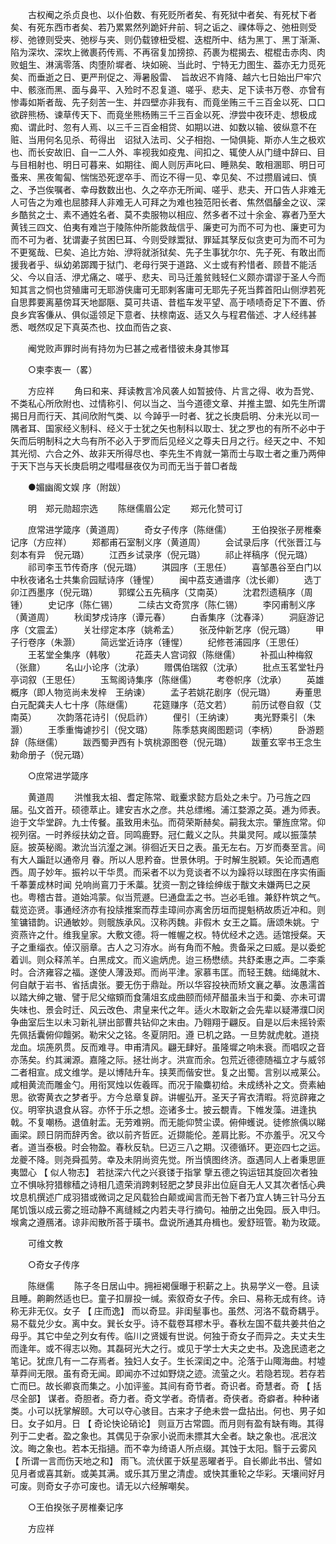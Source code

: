 <!-- { "loadSidebar": true } -->
　　古权阉之杀贞良也、以仆伯数、有死贬所者矣、有死狱中者矣、有死杖下者矣、有死东西市者矣、若乃累累然列跪奸弁前、轲之诟之、祼体辱之、弛杻则受桚、弛镣则受夹、弛桚与夹、则仍载镣杻受棍、迭棍所中、结为黑丁、黑丁渐澌、陷为深坎、深坎上微裹药传焉、不再宿复加搒掠、药裹为棍揭去、棍棍击赤肉、肉败蛆生、淋漓零落、肉堕阶墀者、块如碗、当此时、宁特无力图生、葢亦无力觅死矣、而垂逝之日、更严刑促之、溽暑殷雷、　旨故迟不肯降、越六七日始出尸牢穴中、骸涨而黑、面与鼻平、入殓时不忍复道、嗟乎、悲夫、足下读书万卷、亦曾有惨毒如斯者哉、先子刻苦一生、并四壁亦非我有、而竟坐贿三千三百金以死、口口欲辟熊杨、谏草传天下、而竟坐熊杨贿三千三百金以死、洢尝中夜环走、想极成痴、谓此时、忽有人焉、以三千三百金相贷、如期以进、如数以输、彼纵意不在赃、当用何名见杀、苟得出　诏狱入法司、父子相抱、一恸俱毙、斯亦人生之极欢也、而长安故旧、自一二人外、率视我如疫鬼、间扣之、辄使人从门缝中辞曰、目与目相射也、明日可暮来、如期往、阍人则厉声叱曰、睡熟矣、敢相溷耶、明日可蚤来、黑夜匍匐、惴惴恐死逻卒手、而讫不得一见、幸见矣、不过攒眉诫曰、慎之、予岂俟嘱者、幸母数数出也、久之卒亦无所闻、嗟乎、悲夫、开口告人非难无人可告之为难也屈膝拜人非难无人可拜之为难也独范阳长者、焦然倡醵金之议、深乡酷贫之士、素不通姓名者、莫不卖服物以相应、然多者不过十余金、寡者乃至大黄钱三四文、伯夷有难岂于陵陈仲所能救哉信乎、廉吏可为而不可为也、廉吏可为而不可为者、犹谓妻子贫困巳耳、今则受赇鬻狱、罪延其孥反似贪吏可为而不可为不更冤哉、巳矣、追比方始、洢将就浙狱矣、先子生事犹尔尔、先子死、有敢出而援我者乎、纵幼弟踯躅于狱门、老母行哭于道路、义士或有矜惜者、顾昔不能活父、今以自活、洢尤痛之、嗟乎、悲夫、司马迁羞贫贱轻仁义颇亦谓谬于圣人今而知其言之恫也贷殖庸可无耶游侠庸可无耶剌客庸可无耶先子死当葬首阳山侧洢若死自思葬要离墓傍耳天地鄙陿、莫可共语、昔槛车发平望、高于啧啧奇足下不置、侨良乡宾客傔从、俱似遥领足下意者、扶榇南返、适又久与程君偕述、才人经纬甚悉、嘅然叹足下真英杰也、抆血而告之哀、 

　　阉党败声罪时尚有持勿为巳甚之戒者惜彼未身其惨耳 

　　○柬李衷一（畧） 

　　方应祥 
　　角曰和来、拜读教言冷风袭人如暂披侍、片言之得、收为吾党、不类私心所欣附也、过情称引、何以当之、当今道德文章、并推主盟、如先生所谓揭日月而行天、其间欣附气类、以  今踔乎一时者、犹之长庚启明、分未光以司一隅者耳、国家经义制科、经义于士犹之矢也制科以取士、犹之罗也的有所不必中于矢而后明制科之大鸟有所不必入于罗而后见经义之尊夫日月之行。经天之中、不知其光彻、六合之外、故非天所得尽也、李先生不肯就一第而士与取士者之重乃两伸于天下岂与天长庚启明之嘒嘒昼夜仅为司而无当于普□者哉 

　　●媚幽阁文娱 序（附跋） 

　　明　郑元勋超宗选 
　　陈继儒眉公定 
　　郑元化赞可订 

　　庶常进学箴序（黄道周） 
　　奇女子传序（陈继儒） 
　　王伯揆张子房椎秦记序（方应祥） 
　　郑都甫石室制义序（黄道周） 
　　会试录后序（代张晋江与刻本有异　倪元璐） 
　　江西乡试录序（倪元璐） 
　　祁止祥稿序（倪元璐） 
　　祁司李玉节传奇序（倪元璐） 
　　淇园序（王思任） 
　　喜邹愚谷至白门以中秋夜诸名士共集俞园赋诗序（锺惺） 
　　闽中荔支通谱序（沈长卿） 
　　选丁卯江西墨序（倪元璐） 
　　郭蝶公五先稿序（艾南英） 
　　沈君烈遗稿序（周锺） 
　　史记序（陈仁锡） 
　　二续古文奇赏序（陈仁锡） 
　　李冈甫制义序（黄道周） 
　　秋闺梦戍诗序（谭元春） 
　　白香集序（沈春泽） 
　　洞庭游记序（文震孟） 
　　关壮缪定本序（姚希孟） 
　　张茂仲新艺序（倪元璐） 
　　甲子行卷序（朱灏） 
　　简远堂近诗序（锺惺） 
　　纪修苍浦园序（王思任） 
　　王茗堂全集序（韩敬） 
　　花蕋夫人宫词叙（陈继儒） 
　　补孤山种梅叙（张鼐） 
　　名山小论序（沈承） 
　　赠偶伯瑞叙（沈承） 
　　批点玉茗堂牡丹亭词叙（王思任） 
　　玉鸳阁诗集序（陈继儒） 
　　考卷帜序（沈承） 
　　英雄概序（即人物览尚未发梓　王纳谏） 
　　孟子若姚花剧序（倪元璐） 
　　寿董思白元配龚夫人七十序（陈继儒） 
　　花筵赚序（范文若） 
　　前历试卷自叙（艾南英） 
　　次韵落花诗引（倪启祚） 
　　俚引（王纳谏） 
　　夷光野乘引（朱灏） 
　　王季重悔谑抄引（倪文璐） 
　　陈季慈爽阁图题词（李柄） 
　　卧游题辞（陈继儒） 
　　跋西蜀尹西有卜筑桃源图卷（倪元璐） 
　　跋董玄宰书王念生勑命册子（倪元璐） 

　　○庶常进学箴序 

　　黄道周 
　　洪惟我太祖、耆定陈常、戢櫜求懿方启处之未宁。乃弓旌之四届。弘文首开。硕德萃止。建安吉水之彦。共总缥缃。浦江婺源之英。逓为师表。迨于文华堂辟。九士传餐。虽致用未弘。而荷荣斯赫矣。嗣我太宗。肇旌庶常。仰视列宿。一时养绥扶幼之音。同鸣鹿野。冠仁戴义之队。共巢灵阿。咸以振藻禁庭。披英秘阁。漱沇当沆瀣之渊。徘徊近天日之表。虽无左右。万岁而奏至言。间有大人蹁跹以通帝月 眷。所以人思矜奋。世景休明。于时解生脱颖。矢论而遇庖西。周子妙年。振衿以干华贯。而采者不以为竞谈者不以为躁将以球图在序实侑画千菶萋成林时闻  兑响尚鵉刀于禾藁。犹资一割之锋绘绅绂于黻文未嫌两巳之戻也。粤稽古昔。道始鸿蒙。似当荒遯。巳通盘盂之书。岂必毛锥。兼舒杵筑之气。载览迩贤。事通经济亦有投牍推案而荐圭璋间亦离舍历垣而提魁柄故质近冲和。则笙镛错韵。识通敏妙。则髋族承风。汉称丙魏。非假木 女王之篇。唐颂朱姚。宁资燕许之什。维我皇家。大敷文德。将一帷幄之权。特优经术之选。适馆授粲。天子之重缁衣。倬汉丽章。古人之习洊水。尚有角而不触。贵备采之曰威。是以委蛇着训。则众释羔羊。白黑成文。而义逾炳虎。迨三杨懋绩。共舒柔惠之声。二李乘时。合济雍容之福。遂使人薄汲郑。而尚平津。家慕韦匡。而轻王魏。绌绳就木、何自献于岩书、省括虞张。要无伤于鼎趾。所以华容投袂而矫文襄之摹。汝愚濡首以踏大绅之辙、譬于尼父缩頞而食蒲俎玄成曲颐而倾芹醋虽未当于和羮、亦未可谓失味也、景会时迁、风云改色、肃皇来代之年。适火木取新之会先辈以疑滞濮□闵争曲室后生以未习新礼骈出部曹共钻仰之末由。乃翱翔于翩反。自是以后未摇铃索先佩括囊俯仰饘粥。勒宋父之铭。冬夏阴阳。遵  已机之路。一旦势就虎躭。道挠龙血。埙箎夙贯。反而难寻。申甫清风。翩无肆好。虽隆墀之响未衰。而唱叹之音亦荡矣。约其澜源。嘉隆之际。拯壮尚才。洪宣而余。包荒近德德随福立才与威邻二者相宣。成文维学。是以博陆升车。挟荚而偕安世。复之出蜀。言别以戒莱公。咸相黄流而雕金勺。用衔冥烛以佐羲晖。而况于隃麋初给。未成绣补之文。赍素紬思。欲寄黄衣之梦者乎。方今总章复辟。讲幄弘开。圣天子宵衣清暇。将览辟雍之仪。明宰执退食从容。亦怀于乐之想。迩诸多士。披云覩青。下帷发藻。进逢执戟。不复嘲杨。退值射盂。无劳难朔。而无能仰赞尘谟。俯伸蠖说。徒修旅偊以睇画梁。顾日阴而辞丙舍。欲以前齐哲匠。近撷能伦。差肩比影。不亦羞乎。况又今者。道当泰极。时会物盈。春秋反轨。巳迈三八之期。汉德循环。更迩四七之运。龙夔不降。则尧舜孤劳。幸及未阴尚资先觉。所当慎图终济。亟遇同人上者秉思匪夷盟心 【 似人物志】 若挞深六代之兴衰镂于指掌  擥五德之钩运钮其旋回次者独立不惧咏狩猎稼穑之诗相几遗荣消跨剌轻肥之梦艮非出位庭自无人又其次者恬心典坟息机撰述广成羽猎或微词之足风载猃白颠或闻言而无咎下者乃宜人铸三针马分五尾饥饿以成云雾之班动静不离缝緎之内若夫寻行摘句。袖册之出兔园。辰入申归。堠禽之遵鴈渚。谅非闳散所荅于璜书。盘说所通其舟楫也。爰舒班管。勒为玫箴。 

　　可维文教 

　　○奇女子传序 

　　陈继儒 
　　陈子冬日居山中。拥裋褐偃曝于积薪之上。执易学义一卷。且读且睡。齁齁然适也巳。童子扣扉投一缄。索叙奇女子传。余曰、易称无成有终。诗称无非无仪。女子 【 庄而逸】 而以奇显。非闺髽事也。虽然、河洛不载奇耦乎。易不载兑少女。离中女。巽长女乎。诗不载卷耳樛木乎。春秋左国不载共姜共伯之母乎。其它中垒之列女有传。临川之贤媛有世说。何独于奇女子而异之。夫丈夫生而逢年。或不得志以歾。其磊砢光大之行。或见于学士大夫之史书。及逸民遗老之笔记。犹庶几有一二存焉者。独妇人女子。生长深闺之中。沦落于山陬海曲。村墟草莽间无限。虽有奇无闻。即闻亦不过如野烧之迹。流萤之火。若隐若现。若存若亡而巳。故长卿哀而集之。小加评鉴。其间有奇节者。奇识者。奇慧者。奇 【 括尽全部】 谋者。奇胆者。奇力者。奇文学者。奇情者。奇侠者。奇癖者。种种诸类。小可以抚掌解颐。大可以夺心骇目。古来才子绝未尝一盘拈出。何也、男子如日。女子如月。日 【 奇论快论硝论】 则亘万古常圆。而月则有盈有缺有晦。其得列于二史者。盈之象也。其偶见于杂家小说而未摽其大全者。缺之象也。冺冺汶汶。晦之象也。若本无指擿。而不幸为绮语人所点缀。其蚀于太阳。翳于云雾风 【 所谓一言而伤天地之和】 雨飞。流伏匿于妖星恶曜者乎。自长卿此书出、譬如见月者或喜其新。或美其满。或乐其万里之清虚。或快其重轮之华彩。天壤间好月可废。则奇女子亦可废也。请无以六经解嘲矣。 

　　○王伯揆张子房椎秦记序 

　　方应祥 
